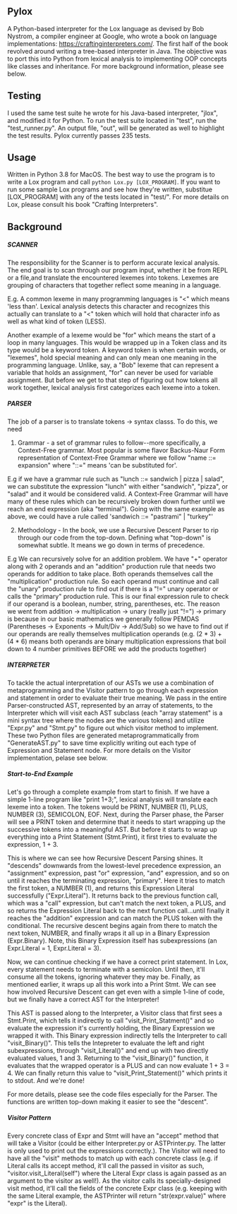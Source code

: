 ## Pylox

A Python-based interpreter for the Lox language as devised by Bob Nystrom, a compiler engineer at Google, who wrote a book on language implementations: https://craftinginterpreters.com/. The first half of the book revolved around writing a tree-based interpreter in Java. The objective was to port this into Python from lexical analysis to implementing OOP concepts like classes and inheritance. For more background information, please see below. 

## Testing 

I used the same test suite he wrote for his Java-based interpreter, "jlox", and modified it for Python. To run the test suite located in "test", run the "test_runner.py". An output file, "out", will be generated as well to highlight the test results. Pylox currently passes 235 tests. 

## Usage 

Written in Python 3.8 for MacOS. The best way to use the program is to write a Lox program and call ```python Lox.py [LOX_PROGRAM]```. If you want to run some sample Lox programs and see how they're written, substitue [LOX_PROGRAM] with any of the tests located in "test/". For more details on Lox, please consult his book "Crafting Interpreters".

## Background 

##### SCANNER
The responsibility for the Scanner is to perform accurate lexical analysis. The end goal is to scan through our program input, whether it be from REPL or a file,and translate the encountered lexemes into tokens. Lexemes are grouping of characters that together reflect some meaning in a language.

E.g. A common lexeme in many programming languages is "<" which means 'less than'. Lexical analysis detects this character and recognizes this actually can translate to a "<" token which will hold that character info as well as what kind of token (LESS).

Another example of a lexeme would be "for" which means the start of a loop in many languages. This would be wrapped up in a Token class and its type would be a keyword token. A keyword token is when certain words, or "lexemes", hold special meaning and can only mean one meaning in the programming language. Unlike, say, a "Bob" lexeme that can represent a variable that holds an assignment, "for" can never be used for variable assignment. But before we get to that step of figuring out how tokens all work together, lexical analysis first categorizes each lexeme into a token.

##### PARSER

The job of a parser is to translate tokens -> syntax classs. To do this, we need
1. Grammar - a set of grammar rules to follow--more specifically, a Context-Free grammar. Most popular is
some flavor Backus-Naur Form representation of Context-Free Grammar where we follow "name ::= expansion"
where "::=" means 'can be substituted for'.

E.g if we have a grammar rule such as "lunch ::= sandwich | pizza | salad", we can substitute the expression "lunch" with either "sandwich", "pizza", or "salad" and it would be considered valid. A Context-Free Grammar will have many of these rules which can be recursively broken down further until we reach an end expression (aka "terminal"). Going with the same example as above, we could have a rule called 'sandwich ::= "pastrami" | "turkey"'

2. Methodology - In the book, we use a Recursive Descent Parser to rip through our code from the top-down. Defining
what "top-down" is somewhat subtle. It means we go down in terms of precedence.

E.g We can recursively solve for an addition problem. We have "+" operator along with 2 operands and an "addition" production rule that needs two operands for addition to take place. Both operands themselves call the "multiplication" production rule. So each operand must continue and call the "unary" production rule to find out if there is a "!=" unary operator or calls the "primary" production rule. This is our final expression rule to check if our operand is a boolean, number, string, parentheses, etc. The reason we went from addition -> multiplication -> unary (really just "!=") -> primary is because in our basic mathematics we generally follow PEMDAS (Parentheses -> Exponents -> Mult/Div -> Add/Sub) so we have to find out if our operands are really themselves multiplication operands (e.g. (2 * 3) + (4 * 6) means both operands are binary multiplication expressions that boil down to 4 number primitives BEFORE we add the products together)

##### INTERPRETER

To tackle the actual interpretation of our ASTs we use a combination of metaprogramming and the Visitor pattern to go through each expression and statement in order to evaluate their true meaning. We pass in the entire Parser-constructed AST, represented by an array of statements, to the Interpreter which will visit each AST subclass (each "array statement" is a mini syntax tree where the nodes are the various tokens) and utilize "Expr.py" and "Stmt.py" to figure out which visitor method to implement. These two Python files are generated metaprogrammatically from "GenerateAST.py" to save time explicitly writing out each type of Expression and Statement node. For more details on the Visitor implementation, pelase see below. 

##### Start-to-End Example 
Let's go through a complete example from start to finish. If we have a simple 1-line program like "print 1+3;", lexical analysis will translate each lexeme into a token. The tokens would be PRINT,  NUMBER (1),  PLUS,  NUMBER (3), SEMICOLON, EOF. Next, during the Parser phase, the Parser will see a PRINT token and determine that it needs to start wrapping up the successive tokens into a meaningful AST. But before it starts to wrap up everything into a Print Statement (Stmt.Print), it first tries to evaluate the expression, 1 + 3. 

This is where we can see how Recursive Descent Parsing shines. It "descends" downwards from the lowest-level precedence expression, an "assignment" expression, past "or" expression, "and" expression, and so on until it reaches the terminating expression, "primary". Here it tries to match the first token, a NUMBER (1), and returns this Expression Literal successfully ("Expr.Literal"). It returns back to the previous function call, which was a "call" expression, but can't match the next token, a PLUS, and so returns the Expression Literal back to the next function call...until finally it reaches the "addition" expression and can match the PLUS token with the conditional. The recursive descent begins again from there to match the next token, NUMBER, and finally wraps it all up in a Binary Expression (Expr.Binary). Note, this Binary Expression itself has subexpressions (an Expr.Literal = 1, Expr.Literal = 3). 

Now, we can continue checking if we have a correct print statement. In Lox, every statement needs to terminate with a semicolon. Until then, it'll consume all the tokens, ignoring whatever they may be. Finally, as mentioned earlier, it wraps up all this work into a Print Stmt. We can see how involved Recursive Descent can get even with a simple 1-line of code, but we finally have a correct AST for the Interpreter! 

This AST is passed along to the Interpreter, a Visitor class that first sees a Stmt.Print, which tells it indirectly to call "visit_Print_Statment()" and so evaluate the expression it's currently holding, the Binary Expression we wrapped it with. This Binary expression indirectly tells the Interpreter to call "visit_Binary()". This tells the Intepreter to evaluate the left and right subexpressions, through "visit_Literal()" and end up with two directly evaluated values, 1 and 3. Returning to the "visit_Binary()" function, it evaluates that the wrapped operator is a PLUS and can now evaluate 1 + 3 = 4. We can finally return this value to "visit_Print_Statement()" which prints it to stdout. And we're done! 

For more details, please see the code files especially for the Parser. The functions are written top-down making it easier to see the "descent". 

##### Visitor Pattern
Every concrete class of Expr and Stmt will have an "accept" method that will take a Visitor (could be either Interpreter.py or ASTPrinter.py. The latter is only used to print out the expressions correctly.). The Visitor will need to have all the "visit" methods to match up with each concrete class (e.g. if Literal calls its accept method, it'll call the passed in visitor as such, "visitor.visit_Literal(self") where the Literal Expr class is again passed as an argument to the visitor as well!). As the visitor calls its specially-designed visit method, it'll call the fields of the concrete Expr class (e.g. keeping with the same Literal example, the ASTPrinter will return
"str(expr.value)" where "expr" is the Literal).
